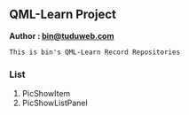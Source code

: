 ## QML-Learn Project
**Author : bin@tuduweb.com**

    This is bin's QML-Learn Record Repositories

### List
1. PicShowItem
2. PicShowListPanel